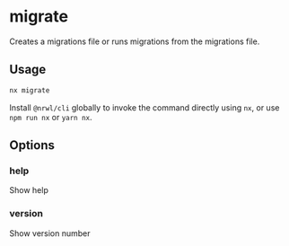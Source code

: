 # migrate

Creates a migrations file or runs migrations from the migrations file.

## Usage

```bash
nx migrate
```

Install `@nrwl/cli` globally to invoke the command directly using `nx`, or use `npm run nx` or `yarn nx`.

## Options

### help

Show help

### version

Show version number
